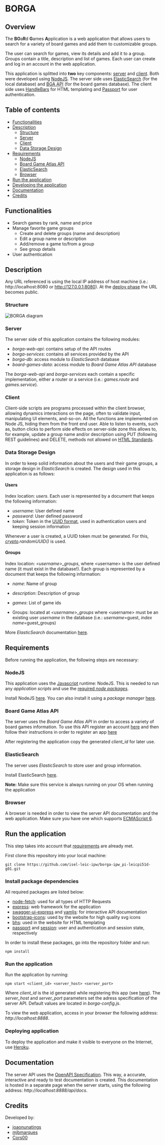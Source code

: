 # BORGA 

## Overview
The **BO**a**R**d **G**ames **A**pplication is a web application that allows users to search for a variety of board games and add them to customizable groups.

The user can search for games, view its details and add it to a group. Groups contain a title, description and list of games. Each user can create and log in an account in the web application.

This application is splitted into **two** key components: [server](#server) and [client](#client). Both were developed using [NodeJS](https://nodejs.org/en/about/). The server side uses [ElasticSearch](https://www.elastic.co/what-is/elasticsearch) (for the local database) and [BGA API](https://www.boardgameatlas.com/api/docs) (for the board games database). The client side uses [HandleBars](https://handlebarsjs.com/guide/) for HTML templating and [Passport](https://www.passportjs.org/) for user authentication.

## Table of contents
- [Functionalities](#functionalities)
- [Description](#description)
	- [Structure](#structure)
	- [Server](#server)
	- [Client](#client)
	- [Data Storage Design](#data-storage-design)
- [Requirements](#requirements)
	- [NodeJS](#nodejs)
	- [Board Game Atlas API](#board-game-atlas-api)
	- [ElasticSearch](#elasticsearch)
	- [Browser](#browser)
- [Run the application](#run-the-application)
- [Developing the application](#developing-the-application)
- [Documentation](#documentation)
- [Credits](#credits)

## Functionalities
- Search games by rank, name and price
- Manage favorite game groups
	- Create and delete groups (name and description)
	- Edit a group name or description
	- Add/remove a game to/from a group
	- See group details
- User authentication

## Description

Any URL referenced is using the local IP address of host machine (i.e.: http://localhost:8080 or http://127.0.0.1:8080). At the [deploy phase](#deploying-application) the URL becomes public.
### Structure

![BORGA diagram](diagram.png)

### Server
The server side of this application contains the following modules:
- *borga-web-api*: contains setup of the API routes 
- *borga-services*: contains all services provided by the API
- *borga-db*: access module to *ElasticSearch* database
- *board-games-data*: access module to *Board Game Atlas API* database

The *borga-web-api* and *borga-services* each contain a specific implementation, either a router or a service (i.e.: *games.route* and *games.service*).

### Client
Client-side scripts are programs processed within the client browser, allowing dynamics interactions on the page, often to validate input, manipulating UI elements, and-so-on. All the functions are implemented on Node JS, hiding them from the front end user. 
Able to listen to events, such as, button clicks to perform side effects on server-side zone this allows to, for example, update a group name and/or description using PUT (following REST guidelines) and DELETE, methods not allowed on [HTML Standards](https://html.spec.whatwg.org/multipage/forms.html#element-attrdef-form-method).

### Data Storage Design
In order to keep solid information about the users and their game groups, a storage design in *ElasticSearch* is created.
The design used in this application is as follows:

#### Users
Index location: *users*.
Each user is represented by a document that keeps the following information:
- *username*: User defined name
- *password*: User defined password
- *token*: Token in the [UUID format](https://pt.wikipedia.org/wiki/Identificador_%C3%BAnico_universal), used in authentication users and keeping session information

Whenever a user is created, a UUID token must be generated. For this, *[crypto](https://developer.mozilla.org/en-US/docs/Web/API/Crypto).randomUUID()* is used.

#### Groups
Index location: *\<username\>_groups*, where \<username\> is the user defined name (it must exist in the database!).
Each group is represented by a document that keeps the following information:
- *name*: Name of group
- *description*: Description of group
- *games*: List of game ids

- Groups: located at *\<username\>_groups* where \<username\> must be an existing user *username* in the database (i.e.: *username*=guest, *index name*=guest_groups)

More *ElasticSearch* documentation [here](https://www.elastic.co/guide/en/elasticsearch/reference/current/rest-apis.html).

## Requirements

Before running the application, the following steps are necessary:

### NodeJS
This application uses the [Javascript](https://en.wikipedia.org/wiki/JavaScript) runtime: NodeJS. 
This is needed to run any *application scripts* and use the [required *node packages*](#install-package-dependencies).

Install NodeJS [here](https://nodejs.org/en/download/). You can also install it using a *package manager* [here](https://nodejs.org/en/download/package-manager/).

### Board Game Atlas API
The server uses the *Board Game Atlas API* in order to access a variety of board games information. To use this API register an account [here](https://www.boardgameatlas.com/api/docs) and then follow their instructions in order to register an app [here](https://www.boardgameatlas.com/api/docs/apps)

After registering the application copy the generated *client_id* for later use.

### ElasticSearch
The server uses *ElasticSearch* to store user and group information.

Install ElasticSearch [here](https://www.elastic.co/downloads/elasticsearch).

**Note:** Make sure this service is always running on your OS when running the application

### Browser
A browser is needed in order to view the server API documentation and the web application.
Make sure you have one which supports [ECMAScript 6](http://es6-features.org/#Constants).

## Run the application

This step takes into account that [requirements](#requirements) are already met.

First clone this repository into your local machine:

`git clone https://github.com/isel-leic-ipw/borga-ipw_pi-leicpi51d-g01.git`

### Install package dependencies
All required packages are listed below:
- [node-fetch](https://www.npmjs.com/package/node-fetch): used for all types of HTTP Requests
- [express](https://www.npmjs.com/package/express): web framework for the application
- [swagger-ui-express](https://www.npmjs.com/package/swagger-ui-express) and [yamljs](https://www.npmjs.com/package/yamljs): for interactive API documentation
- [bootstrap-icons](https://icons.getbootstrap.com/): used by the website for high quality svg icons
- [bhs](https://www.npmjs.com/package/hbs): used in the website for HTML templating
- [passport](https://www.npmjs.com/package/passport) and [session](https://www.npmjs.com/package/express-session): user and authentication and session state, respectively

In order to install these packages, go into the repository folder and run:

`npm install`

### Run the application

Run the application by running:

`npm start <client_id> <server_host> <server_port>`

Where *client_id* is the id generated while registering this app (see [here](#board-game-atlas-api)).
The *server_host* and *server_port* parameters set the adress specification of the server API.
Default values are located in *borga-config.js*.

To view the web application, access in your *browser* the following address: *http://localhost:8888*.

### Deploying application
To deploy the application and make it visible to everyone on the Internet, use [Heroku](https://www.heroku.com/).

## Documentation
The server API uses the [OpenAPI Specification](https://swagger.io/specification/). This way, a accurate, interactive and ready to test documentation is created. This documentation is hosted in a separate page when the server starts, using the following address: *http://localhost:8888/api/docs*.

## Credits
Developed by:
- [joaonunatings](https://github.com/joaonunatings)
- [mjbmarques](https://github.com/mjbmarques)
- [Cors00](https://github.com/Cors00)
